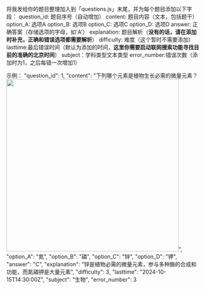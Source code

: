 将我发给你的题目整理加入到「questions.js」末尾，并为每个题目添加以下字段：
question_id: 题目序号（自动增加）
content: 题目内容（文本，包括题干）
option_A: 选项A
option_B: 选项B
option_C: 选项C
option_D: 选项D
answer: 正确答案（存储选项的字母，如'A'）
explanation: 题目解析（**没有的话，请在添加时补充，正确和错误选项都需要解析**）
difficulty: 难度（这个暂时不需要添加）
lasttime:最后错误时间（默认为添加的时间，**这里你需要启动联网搜索功能寻找目前的准确的北京时间**）
subject：学科类型文本类型
error_number:错误次数（添加时为1，之后每错一次增加1）

示例：
    "question_id": 1,
    "content": "下列哪个元素是植物生长必需的微量元素？<img src='https://hushwu3425.github.io/picx-images-hosting/image.6pnpsdyou6.webp' width='450'>",
    "option_A": "氮",
    "option_B": "磷",
    "option_C": "锌",
    "option_D": "钾",
    "answer": "C",
    "explanation": "锌是植物必需的微量元素，参与多种酶的合成和功能，而氮磷钾是大量元素",
    "difficulty": 3,
    "lasttime": "2024-10-15T14:30:00Z",
    "subject": "生物",
    "error_number": 3